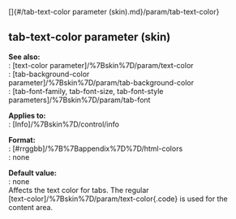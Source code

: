 []{#/tab-text-color parameter (skin).md}/param/tab-text-color}    
## tab-text-color parameter (skin)    
**See also:**    
:   [text-color parameter]/%7Bskin%7D/param/text-color    
:   [tab-background-color    
    parameter]/%7Bskin%7D/param/tab-background-color    
:   [tab-font-family, tab-font-size, tab-font-style    
    parameters]/%7Bskin%7D/param/tab-font    
<!-- -->    
**Applies to:**    
:   [Info]/%7Bskin%7D/control/info    
<!-- -->    
**Format:**    
:   [#rrggbb]/%7B%7Bappendix%7D%7D/html-colors    
:   none    
<!-- -->    
**Default value:**    
:   none    
Affects the text color for tabs. The regular    
[text-color]/%7Bskin%7D/param/text-color{.code} is used for the    
content area.  